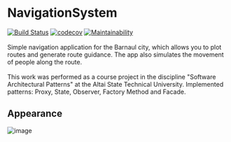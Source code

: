 # NavigationSystem
[![Build Status](https://travis-ci.com/BorZzzenko/NavigationSystem.svg?branch=main)](https://travis-ci.com/BorZzzenko/NavigationSystem)
[![codecov](https://codecov.io/gh/BorZzzenko/NavigationSystem/branch/main/graph/badge.svg?token=HWHGHSXTGN)](https://codecov.io/gh/BorZzzenko/NavigationSystem)
[![Maintainability](https://api.codeclimate.com/v1/badges/8c2968a7dfddb3ad07e2/maintainability)](https://codeclimate.com/github/BorZzzenko/NavigationSystem/maintainability)
<br><br>
Simple navigation application for the Barnaul city, which allows you to plot routes and generate route guidance.  The app also simulates the movement of people along the route.<br><br>
This work was performed as a course project in the discipline "Software Architectural Patterns" at the Altai State Technical University. Implemented patterns: Proxy, State, Observer, Factory Method and Facade.

## Appearance
![image](https://user-images.githubusercontent.com/52485539/105200423-655e2480-5b72-11eb-870c-af5fc3c8edc8.png)
